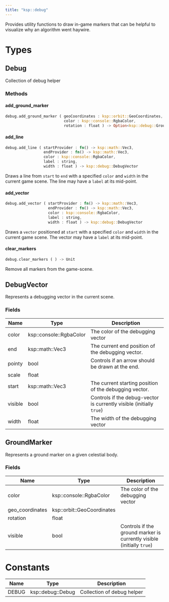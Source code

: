 ```yaml
---
title: "ksp::debug"
---
```


Provides utility functions to draw in-game markers that can be helpful to visualize why an algorithm went haywire.


# Types


## Debug

Collection of debug helper


### Methods

#### add_ground_marker

```rust
debug.add_ground_marker ( geoCoordinates : ksp::orbit::GeoCoordinates,
                          color : ksp::console::RgbaColor,
                          rotation : float ) -> Option<ksp::debug::GroundMarker>
```



#### add_line

```rust
debug.add_line ( startProvider : fn() -> ksp::math::Vec3,
                 endProvider : fn() -> ksp::math::Vec3,
                 color : ksp::console::RgbaColor,
                 label : string,
                 width : float ) -> ksp::debug::DebugVector
```

Draws a line from `start` to `end` with a specified `color` and `width` in the current game scene.
The line may have a `label` at its mid-point.



#### add_vector

```rust
debug.add_vector ( startProvider : fn() -> ksp::math::Vec3,
                   endProvider : fn() -> ksp::math::Vec3,
                   color : ksp::console::RgbaColor,
                   label : string,
                   width : float ) -> ksp::debug::DebugVector
```

Draws a `vector` positioned at `start` with a specified `color` and `width` in the current game scene.
The vector may have a `label` at its mid-point.



#### clear_markers

```rust
debug.clear_markers ( ) -> Unit
```

Remove all markers from the game-scene.


## DebugVector

Represents a debugging vector in the current scene.


### Fields

Name | Type | Description
--- | --- | ---
color | ksp::console::RgbaColor | The color of the debugging vector 
end | ksp::math::Vec3 | The current end position of the debugging vector. 
pointy | bool | Controls if an arrow should be drawn at the end. 
scale | float | 
start | ksp::math::Vec3 | The current starting position of the debugging vector. 
visible | bool | Controls if the debug-vector is currently visible (initially `true`) 
width | float | The width of the debugging vector 

## GroundMarker

Represents a ground marker on a given celestial body.


### Fields

Name | Type | Description
--- | --- | ---
color | ksp::console::RgbaColor | The color of the debugging vector 
geo_coordinates | ksp::orbit::GeoCoordinates | 
rotation | float | 
visible | bool | Controls if the ground marker is currently visible (initially `true`) 

# Constants

Name | Type | Description
--- | --- | ---
DEBUG | ksp::debug::Debug | Collection of debug helper 

